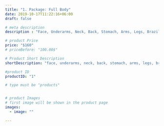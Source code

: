 ```yaml
---
title: "1. Package: Full Body"
date: 2019-10-17T11:22:16+06:00
draft: false

# meta description
description : "Face, Underarms, Neck, Back, Stomach, Arms, Legs, Brazilian, Hands and Feet"

# product Price
price: "$160"
# priceBefore: "100.00$"

# Product Short Description
shortDescription: "face, underarms, neck, back, stomach, arms, legs, brazilian, hands and feet"

#product ID
productID: "1"

# type must be "products"


# product Images
# first image will be shown in the product page
images:
  - image: ""

---
```



